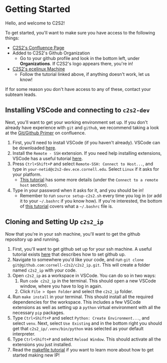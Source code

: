 # Getting Started
Hello, and welcome to C2S2!

To get started, you'll want to make sure you have access to the following things:
* [C2S2's Confluence Page](https://confluence.cornell.edu/display/c2s2)
* Added to C2S2's Github Organization
  * Go to your github profile and look in the bottom left, under **Organizations**. If C2S2's logo appears there, you're in!
* [C2S2's ecelinux Machine](https://confluence.cornell.edu/display/c2s2/Accessing+the+Team+Server)
  * Follow the tutorial linked above, if anything doesn't work, let us know!

If for some reason you don't have access to any of these, contact your subteam leads.

## Installing VSCode and connecting to `c2s2-dev`

Next, you'll want to get your working environment set up. If you don't already have experience with `git` and `github`, we recommend taking a look at the [Git/Github Primer](https://confluence.cornell.edu/pages/viewpage.action?pageId=476108648) on confluence.

1. First, you'll need to install VSCode (if you haven't already). VSCode can be downloaded [here](https://code.visualstudio.com/download).
2. Install the `Remote - SSH` extension. If you need help installing extensions, VSCode has a useful tutorial [here](https://code.visualstudio.com/docs/editor/extension-marketplace).
3. Press `Ctrl+Shift+P` and select `Remote-SSH: Connect to Host...`, and type in `your-netid@c2s2-dev.ece.cornell.edu`. Select `Linux` if it asks for your platform.
   * [This tutorial](https://code.visualstudio.com/docs/remote/ssh) has some more details (under the `Connect to a remote host` section).
4. Type in your password when it asks for it, and you should be in!
   *  Remember to run `source setup-c2s2.sh` every time you log in (or add it to your `~/.bashrc` if you know how). If you're interested, the bottom of [this tutorial](https://confluence.cornell.edu/pages/viewpage.action?pageId=476109085) covers what a `~/.bashrc` file is.

## Cloning and Setting Up `c2s2_ip`

Now that you're in your ssh machine, you'll want to get the github repository up and running.
1. First, you'll want to get github set up for your ssh machine. A useful tutorial exists [here](https://confluence.cornell.edu/pages/viewpage.action?spaceKey=c2s2&title=Configuring+GitHub+for+our+server) that describes how to set github up.
2. Navigate to somewhere you'd like your code, and run `git clone git@github.com:cornell-c2s2/c2s2_ip.git`. This will create a folder named `c2s2_ip` with your code.
3. Open `c2s2_ip` as a workspace in VSCode. You can do so in two ways:
   1. Run `code c2s2_ip` in the terminal. This should open a new VSCode window, where you have to log in again.
   2. Click `File > Open Folder` and select the `c2s2_ip` folder.
4. Run `make install` in your terminal. This should install all the required dependencies for the workspace. This includes a few VSCode extensions as well as setting up a `python` virtual environment with all the necessary `pip` packages.
5. Type `Ctrl+Shift+P` and select `Python: Create Environment...`, and select `venv`. Next, select `Use Existing` and in the bottom right you should get that `c2s2_ip/.venv/bin/python` was selected as your default interpreter.
6. Type `Ctrl+Shift+P` and select `Reload Window`. This should activate all the extensions you just installed.
7. Read the [makefile tutorial](make.md) if you want to learn more about how to get started making new IP!